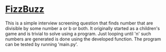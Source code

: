 # [FizzBuzz](https://en.wikipedia.org/wiki/Fizz_buzz)

This is a simple interview screening question that finds number that are divisible by some number a or b or both. It originally started as a children's game and is trivial to solve using a program. Just looping until 'n' such numbers are generated is done using the developed function. The program can be tested by running 'main.py'.